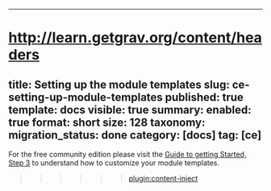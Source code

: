 ---
# http://learn.getgrav.org/content/headers
title: Setting up the module templates
slug: ce-setting-up-module-templates
published: true
template: docs
visible: true
summary:
    enabled: true
    format: short
    size: 128
taxonomy:
    migration_status: done
    category: [docs]
    tag: [ce]
-------------


For the free community edition please visit the 
[Guide to getting Started, Step 3](/documentation/basics/guide-to-getting-started#step-3-style-your-templates-to-reflect-your-brand) to understand how to customize your module  templates.

>>>>>>[plugin:content-inject](/content_blocks/pro_template_manager)